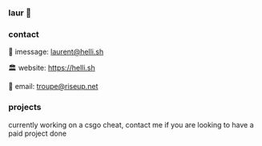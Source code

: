 ### laur 🌲

### contact

📱 imessage: laurent@helli.sh

🏛️ website: https://helli.sh

📧 email: troupe@riseup.net

### projects

currently working on a csgo cheat, contact me if you are looking to have a paid project done
